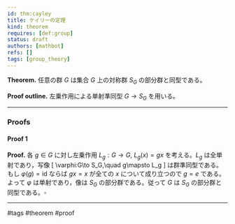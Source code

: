 ```yaml
---
id: thm:cayley
title: ケイリーの定理
kind: theorem
requires: [def:group]
status: draft
authors: [mathbot]
refs: []
tags: [group_theory]
---
```


**Theorem.** 任意の群 $G$ は集合 $G$ 上の対称群 $S_G$ の部分群と同型である。

**Proof outline.** 左乗作用による単射準同型 $G\to S_G$ を用いる。

---

### Proofs

#### Proof 1
**Proof.**
各 $g\in G$ に対し左乗作用 $L_g:G\to G$, $L_g(x)=gx$ を考える。$L_g$ は全単射であり，写像
\[
\varphi:G\to S_G,\quad g\mapsto L_g
\]
は群準同型である。もし $\varphi(g)=\mathrm{id}$ ならば $gx=x$ が全ての $x$ について成り立つので $g=e$ である。よって $\varphi$ は単射であり，像は $S_G$ の部分群である。従って $G$ は $S_G$ の部分群と同型である。$\square$

---

#tags #theorem #proof
